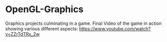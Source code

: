 # OpenGL-Graphics
Graphics projects culminating in a game.
Final Video of the game in action showing various different aspects: https://www.youtube.com/watch?v=ZZrTdTRx_2w

